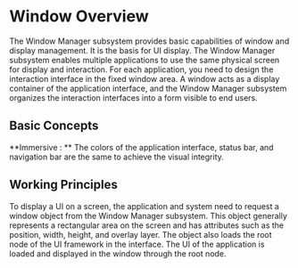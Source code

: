 # Window Overview

The Window Manager subsystem provides basic capabilities of window and display management. It is the basis for UI display.
The Window Manager subsystem enables multiple applications to use the same physical screen for display and interaction. For each application, you need to design the interaction interface in the fixed window area. A window acts as a display container of the application interface, and the Window Manager subsystem organizes the interaction interfaces into a form visible to end users.

## Basic Concepts

**Immersive : ** The colors of the application interface, status bar, and navigation bar are the same to achieve the visual integrity.

## Working Principles

To display a UI on a screen, the application and system need to request a window object from the Window Manager subsystem. This object generally represents a rectangular area on the screen and has attributes such as the position, width, height, and overlay layer. The object also loads the root node of the UI framework in the interface. The UI of the application is loaded and displayed in the window through the root node.

